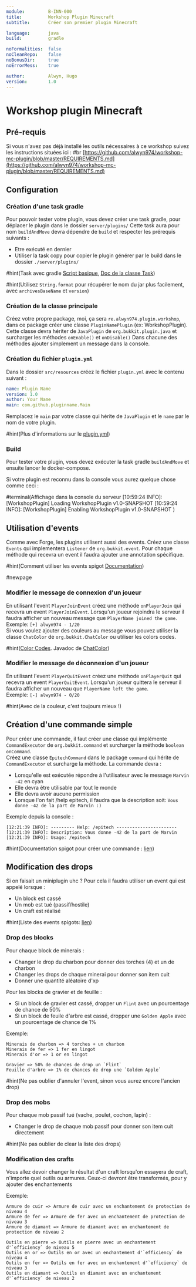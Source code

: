 ```yaml
---
module:         B-INN-000
title:          Workshop Plugin Minecraft
subtitle:		Créer son premier plugin Minecraft

language:		java
build:			gradle

noFormalities:	false
noCleanRepo:	false
noBonusDir:		true
noErrorMess:	true

author:			Alwyn, Hugo
version:		1.0
---
```


# Workshop plugin Minecraft

## Pré-requis

Si vous n'avez pas déjà installé les outils nécessaires à ce workshop suivez les instructions situées ici : #br
[https://github.com/alwyn974/workshop-mc-plugin/blob/master/REQUIREMENTS.md](https://github.com/alwyn974/workshop-mc-plugin/blob/master/REQUIREMENTS.md)

## Configuration

### Création d'une task gradle

Pour pouvoir tester votre plugin, vous devez créer une task gradle, pour déplacer le plugin dans le dossier `server/plugins/`
Cette task aura pour nom `buildAndMove` devra dépendre de `build` et respecter les prérequis suivants :

- Etre exécuté en dernier
- Utiliser la task copy pour copier le plugin générer par le build dans le dossier `./server/plugins/`

#hint(Task avec gradle [Script basique](https://docs.gradle.org/current/userguide/tutorial_using_tasks.html), [Doc de la classe Task](https://docs.gradle.org/current/dsl/org.gradle.api.Task.html))

#hint(Utilisez `String.format` pour récupérer le nom du jar plus facilement, avec `archivesBaseName` et `version`)

### Création de la classe principale

Créez votre propre package, moi, ça sera `re.alwyn974.plugin.workshop`, dans ce package créer une classe `PluginNamePlugin` (ex: WorkshopPlugin).
Cette classe devra hériter de `JavaPlugin` de `org.bukkit.plugin.java` et surcharger les méthodes `onEnable()` et `onDisable()`
Dans chacune des méthodes ajouter simplement un message dans la console.

### Création du fichier `plugin.yml`

Dans le dossier `src/resources` créez le fichier `plugin.yml` avec le contenu suivant :

```yml
name: Plugin Name
version: 1.0
author: Your Name
main: com.github.pluginname.Main
```

Remplacez le `main` par votre classe qui hérite de `JavaPlugin` et le `name` par le nom de votre plugin.

#hint(Plus d'informations sur le [plugin.yml](https://www.spigotmc.org/wiki/plugin-yml/))

### Build

Pour tester votre plugin, vous devez exécuter la task gradle `buildAndMove` et ensuite lancer le docker-compose.

Si votre plugin est reconnu dans la console vous aurez quelque chose comme ceci :

#terminal(Affichage dans la console du serveur
[10:59:24 INFO]: [WorkshopPlugin] Loading WorkshopPlugin v1.0-SNAPSHOT
[10:59:24 INFO]: [WorkshopPlugin] Enabling WorkshopPlugin v1.0-SNAPSHOT
)

## Utilisation d'events

Comme avec Forge, les plugins utilisent aussi des events. 
Créez une classe `Events` qui implementera `Listener` de `org.bukkit.event`.
Pour chaque méthode qui recevra un event il faudra ajouter une annotation spécifique.

#hint(Comment utiliser les events spigot [Documentation](http://www.spigotmc.org/wiki/using-the-event-api/))

#newpage
### Modifier le message de connexion d'un joueur

En utilisant l'event `PlayerJoinEvent` créez une méthode `onPlayerJoin` qui recevra un event `PlayerJoinEvent`.
Lorsqu'un joueur rejoindra le serveur il faudra afficher un nouveau message que `PlayerName joined the game`.
<br>
Exemple: `[+] alwyn974 - 1/20`
<br>
Si vous voulez ajouter des couleurs au message vous pouvez utiliser la classe `ChatColor` de `org.bukkit.ChatColor` ou utiliser les colors codes.

#hint([Color Codes](https://minecraft.fandom.com/fr/wiki/Codes_de_mise_en_forme). Javadoc de [ChatColor](https://hub.spigotmc.org/javadocs/spigot/org/bukkit/ChatColor.html))

### Modifier le message de déconnexion d'un joueur

En utilisant l'event `PlayerQuitEvent` créez une méthode `onPlayerQuit` qui recevra un event `PlayerQuitEvent`.
Lorsqu'un joueur quittera le serveur il faudra afficher un nouveau que `PlayerName left the game`.
<br>
Exemple: `[-] alwyn974 - 0/20`

#hint(Avec de la couleur, c'est toujours mieux !)

## Création d'une commande simple

Pour créer une commande, il faut créer une classe qui implémente `CommandExecutor` de `org.bukkit.command` et surcharger la méthode `boolean onCommand`.
<br>
Créez une classe `EpitechCommand` dans le package `command` qui hérite de `CommandExecutor` et surcharge la méthode.
La commande devra :

- Lorsqu'elle est exécutée répondre à l'utilisateur avec le message `Marvin -42` en cyan
- Elle devra être utilisable par tout le monde
- Elle devra avoir aucune permission
- Lorsque l'on fait /help epitech, il faudra que la description soit: `Vous donne -42 de la part de Marvin :)`

Exemple depuis la console :

```log
[12:21:39 INFO]: --------- Help: /epitech -----------------------
[12:21:39 INFO]: Description: Vous donne -42 de la part de Marvin
[12:21:39 INFO]: Usage: /epitech
```

#hint(Documentation spigot pour créer une commande : [lien](https://www.spigotmc.org/wiki/create-a-simple-command/))

## Modification des drops 

Si on faisait un miniplugin uhc ? Pour cela il faudra utiliser un event qui est appelé lorsque :

- Un block est cassé
- Un mob est tué (passif/hostile)
- Un craft est réalisé

#hint(Liste des events spigots: [lien](https://hub.spigotmc.org/javadocs/spigot/org/bukkit/event/class-use/Event.html))

### Drop des blocks

Pour chaque block de minerais :

- Changer le drop du charbon pour donner des torches (4) et un de charbon
- Changer les drops de chaque minerai pour donner son item cuit
- Donner une quantité aléatoire d'xp

Pour les blocks de gravier et de feuille : 

- Si un block de gravier est cassé, dropper un `Flint` avec un pourcentage de chance de 50%
- Si un block de feuile d'arbre est cassé, dropper une `Golden Apple` avec un pourcentage de chance de 1%

Exemple:
```
Minerais de charbon => 4 torches + un charbon
Minerais de fer => 1 fer en lingot
Minerais d'or => 1 or en lingot

Gravier => 50% de chances de drop un `Flint`
Feuille d'arbre => 1% de chances de drop une `Golden Apple`
```

#hint(Ne pas oublier d'annuler l'event, sinon vous aurez encore l'ancien drop)

### Drop des mobs

Pour chaque mob passif tué (vache, poulet, cochon, lapin) :

- Changer le drop de chaque mob passif pour donner son item cuit directement

#hint(Ne pas oublier de clear la liste des drops)

### Modification des crafts

Vous allez devoir changer le résultat d'un craft lorsqu'on essayera de craft, n'importe quel outils ou armures.
Ceux-ci devront être transformés, pour y ajouter des enchantements 

Exemple:
```
Armure de cuir => Armure de cuir avec un enchantement de protection de niveau 4
Armure de fer => Armure de fer avec un enchantement de protection de niveau 3
Armure de diamant => Armure de diamant avec un enchantement de protection de niveau 2

Outils en pierre => Outils en pierre avec un enchantement d'`efficiency` de niveau 5
Outils en or => Outils en or avec un enchantement d'`efficiency` de niveau 4
Outils en fer => Outils en fer avec un enchantement d'`efficiency` de niveau 3
Outils en diamant => Outils en diamant avec un enchantement d'`efficiency` de niveau 2
```
